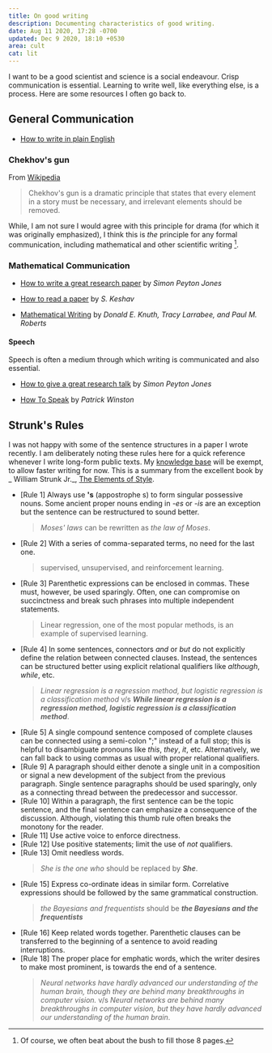 ```yaml
---
title: On good writing
description: Documenting characteristics of good writing.
date: Aug 11 2020, 17:28 -0700
updated: Dec 9 2020, 18:10 +0530
area: cult
cat: lit
---
```


I want to be a good scientist and science is a social endeavour. Crisp communication
is essential. Learning to write well, like everything else, is a process. Here
are some resources I often go back to.

## General Communication

- [How to write in plain English](http://www.plainenglish.co.uk/how-to-write-in-plain-english.html)

### Chekhov's gun

From [Wikipedia](https://en.wikipedia.org/wiki/Chekhov%27s_gun)

> Chekhov's gun is a dramatic principle that states that every element in a story must be necessary, and irrelevant elements should be removed.

While, I am not sure I would agree with this principle for drama (for which it
was originally emphasized), I think this is _the_ principle for any formal
communication, including mathematical and other scientific writing [^a].

### Mathematical Communication

- [How to write a great research paper](https://www.microsoft.com/en-us/research/academic-program/write-great-research-paper/) by _Simon Peyton Jones_

- [How to read a paper](https://web.stanford.edu/class/ee384m/Handouts/HowtoReadPaper.pdf) by _S. Keshav_

- [Mathematical Writing](https://jmlr.csail.mit.edu/reviewing-papers/knuth_mathematical_writing.pdf) by _Donald E. Knuth, Tracy Larrabee, and Paul M. Roberts_

#### Speech

Speech is often a medium through which writing is communicated and also essential.

- [How to give a great research talk](https://www.microsoft.com/en-us/research/academic-program/give-great-research-talk/) by _Simon Peyton Jones_

- [How To Speak](https://www.youtube.com/watch?v=Unzc731iCUY&feature=share) by _Patrick Winston_

## Strunk's Rules

I was not happy with some of the sentence structures in a paper I wrote recently.
I am deliberately noting these rules here for a quick reference whenever I write
long-form public texts. My [knowledge base](/kb) will be exempt, to allow faster
writing for now. This is a summary from the excellent book by _ William Strunk Jr._,
[The Elements of Style](https://www.librarything.com/work/3407/book/193494864).

- [Rule 1] Always use **'s** (appostrophe s) to form singular possessive nouns. Some ancient
  proper nouns ending in _-es_ or _-is_ are an exception but the sentence can be
  restructured to sound better.
  > _Moses' laws_ can be rewritten as _the law of Moses_.
- [Rule 2] With a series of comma-separated terms, no need for the last one.
  > supervised, unsupervised, and reinforcement learning.
- [Rule 3] Parenthetic expressions can be enclosed in commas. These must, however, be used
  sparingly. Often, one can compromise on succinctness and break such phrases
  into multiple independent statements.
  > Linear regression, one of the most popular methods, is an example of supervised learning.
- [Rule 4] In some sentences, connectors _and_ or _but_ do not explicitly define the relation between
  connected clauses. Instead, the sentences can be structured better using explicit
  relational qualifiers like _although_, _while_, etc.
  > _Linear regression is a regression method, but logistic regression is a classification method_ v/s
  > **_While linear regression is a regression method, logistic regression is a classification method_**.
- [Rule 5] A single compound sentence composed of complete clauses can be connected
  using a semi-colon ";" instead of a full stop; this is helpful to disambiguate
  pronouns like _this_, _they_, _it_, etc. Alternatively, we can fall back to using
  commas as usual with proper relational qualifiers.
- [Rule 9] A paragraph should either denote a single unit in a composition or
  signal a new development of the subject from the previous paragraph. Single
  sentence paragraphs should be used sparingly, only as a connecting thread between
  the predecessor and successor.
- [Rule 10] Within a paragraph, the first sentence can be the topic sentence,
  and the final sentence can emphasize a consequence of the discussion. Although,
  violating this thumb rule often breaks the monotony for the reader.
- [Rule 11] Use active voice to enforce directness.
- [Rule 12] Use positive statements; limit the use of _not_ qualifiers.
- [Rule 13] Omit needless words.
  > _She is the one who_ should be replaced by **_She_**.
- [Rule 15] Express co-ordinate ideas in similar form. Correlative expressions
  should be followed by the same grammatical construction.
  > _the Bayesians and frequentists_ should be **_the Bayesians and the frequentists_**
- [Rule 16] Keep related words together. Parenthetic clauses can
  be transferred to the beginning of a sentence to avoid reading interruptions.
- [Rule 18] The proper place for emphatic words, which the writer desires to make
  most prominent, is towards the end of a sentence.
  > _Neural networks have hardly advanced our understanding of the human brain, though
  > they are behind many breakthroughs in computer vision._ v/s
  > _Neural networks are behind many breakthroughs in computer vision, but they have
  > hardly advanced our understanding of the human brain_.

[^a]: Of course, we often beat about the bush to fill those 8 pages.
